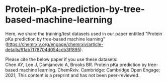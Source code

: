 # Protein-pKa-prediction-by-tree-based-machine-learning

Here, we share the training/test datasets used in our paper entitled "Protein pKa prediction by tree-based machine learning" (https://chemrxiv.org/engage/chemrxiv/article-details/61ab7f78704d054ccb3ff895).

Please cite the below paper if you use these datasets:  
Chen AY, Lee J, Damjanovic A, Brooks BR. Protein pKa prediction by tree-based machine learning. ChemRxiv. Cambridge: Cambridge Open Engage; 2021;  This content is a preprint and has not been peer-reviewed.

